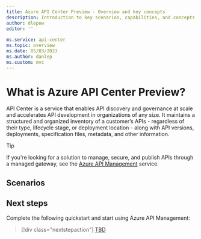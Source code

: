 ```yaml
---
title: Azure API Center Preview - Overview and key concepts
description: Introduction to key scenarios, capabilities, and concepts of Azure API Center. API Center inventories an organization's APIs to promote API discovery and governance at scale.
author: dlepow
editor: ''
 
ms.service: api-center
ms.topic: overview
ms.date: 05/03/2023
ms.author: danlep
ms.custom: mvc
---
```


# What is Azure API Center Preview?

API Center is a service that enables API discovery and governance at scale and accelerates API development in organizations of any size. It maintains a structured and organized inventory of a customer’s APIs - regardless of their type, lifecycle stage, or deployment location - along with API versions, deployments, specification files, metadata, and other information.

> [!TIP]
> If you're looking for a solution to manage, secure, and publish APIs through a managed gateway, see the [Azure API Management](../api-management/api-management-key-concepts.md) service.

## Scenarios 


## Next steps

Complete the following quickstart and start using Azure API Management:

> [!div class="nextstepaction"]
> [TBD](TBD.md)

